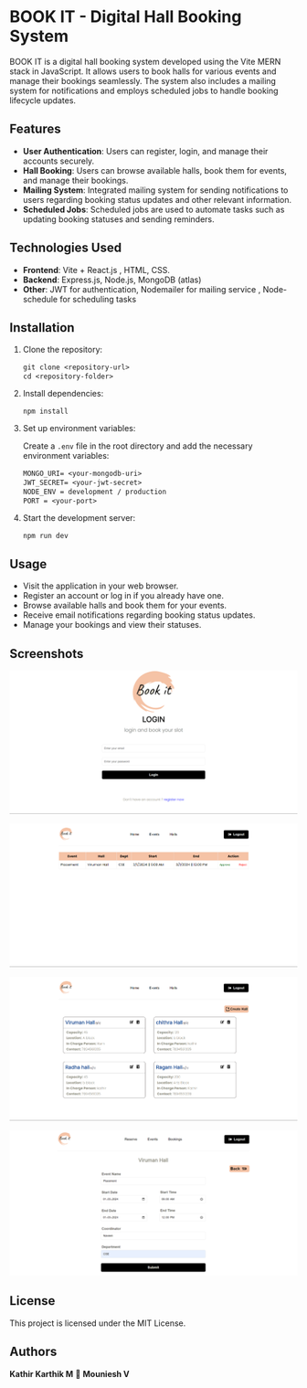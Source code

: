 # BOOK IT - Digital Hall Booking System

BOOK IT is a digital hall booking system developed using the Vite MERN stack in JavaScript. It allows users to book halls for various events and manage their bookings seamlessly. The system also includes a mailing system for notifications and employs scheduled jobs to handle booking lifecycle updates.

## Features

- **User Authentication**: Users can register, login, and manage their accounts securely.
- **Hall Booking**: Users can browse available halls, book them for events, and manage their bookings.
- **Mailing System**: Integrated mailing system for sending notifications to users regarding booking status updates and other relevant information.
- **Scheduled Jobs**: Scheduled jobs are used to automate tasks such as updating booking statuses and sending reminders.

## Technologies Used

- **Frontend**: Vite +  React.js , HTML, CSS. 
- **Backend**: Express.js, Node.js, MongoDB (atlas)
- **Other**: JWT for authentication, Nodemailer for mailing service , Node-schedule for scheduling tasks

## Installation

1. Clone the repository:

    ```
    git clone <repository-url>
    cd <repository-folder>
    ```

2. Install dependencies:

    ```
    npm install
    ```

3. Set up environment variables:

    Create a `.env` file in the root directory and add the necessary environment variables:

    ```
    MONGO_URI= <your-mongodb-uri>
    JWT_SECRET= <your-jwt-secret>
    NODE_ENV = development / production
    PORT = <your-port>
    ```

4. Start the development server:

    ```
    npm run dev
    ```

## Usage

- Visit the application in your web browser.
- Register an account or log in if you already have one.
- Browse available halls and book them for your events.
- Receive email notifications regarding booking status updates.
- Manage your bookings and view their statuses.

## Screenshots

![Screenshot 1](/Screenshots/Login.png)


![Screenshot 2](/Screenshots/AdminPannel.png)


![Screenshot 3](/Screenshots/Halls.png)


![Screenshot 4](/Screenshots/Booking.png)


## License

This project is licensed under the MIT License.

## Authors

 **Kathir Karthik M**
 🤝
 **Mouniesh V** 
